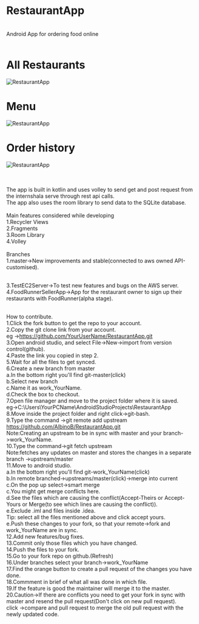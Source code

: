 # RestaurantApp
<br/>Android App for ordering food online
<br/>
<br/>
# All Restaurants
![RestaurantApp](https://github.com/AlbinoB/RestaurantApp/blob/master/Screenshots/6-All%20Restaurants%20Screenshot.png)
<br/>
# Menu
![RestaurantApp](https://github.com/AlbinoB/RestaurantApp/blob/master/Screenshots/9-Selected%20Items%20Screenshot.png)
<br/>
# Order history
![RestaurantApp](https://github.com/AlbinoB/RestaurantApp/blob/master/Screenshots/12-Order%20History%20Screenshot.png)

<br/>
<br/>The app is built in kotlin and uses volley to send get and post request from the internshala serve through rest api calls.
<br/>The app also uses the room library to send data to the SQLite database.
<br/>
<br/>Main features considered while developing
<br/>1.Recycler Views
<br/>2.Fragments
<br/>3.Room Library
<br/>4.Volley
<br/>
<br/>Branches
<br/>1.master->New improvements and stable(connected to aws owned API-customised).

<br/>3.TestEC2Server->To test new features and bugs on the AWS server.
<br/>4.FoodRunnerSellerApp->App for the restaurant owner to sign up their restaurants with FoodRunner(alpha stage).

<br/>How to contribute.
<br/>1.Click the fork button to get the repo to your account.
<br/>2.Copy the git clone link from your account.
<br/>eg ->https://github.com/YourUserName/RestaurantApp.git
<br/>3.Open android studio, and select File->New->import from version control(github).
<br/>4.Paste the link you copied in step 2.
<br/>5.Wait for all the files to get synced.
<br/>6.Create a new branch from master
<br/>a.In the bottom right you'll find git-master(click)
<br/>b.Select new branch
<br/>c.Name it as work_YourName.
<br/>d.Check the box to checkout.
<br/>7.Open file manager and move to the project folder where it is saved.
<br/>eg->C:\Users\YourPCName\AndroidStudioProjects\RestaurantApp
<br/>8.Move inside the project folder and right click->git-bash.
<br/>9.Type the command ->git remote add upstream https://github.com/AlbinoB/RestaurantApp.git
<br/>Note:Creating an upstream to be in sync with master and your branch->work_YourName.
<br/>10.Type the command->git fetch upstream
<br/>Note:fetches any updates on master and stores the changes in a separate branch ->upstream/master
<br/>11.Move to android studio.
<br/>a.In the bottom right you'll find git-work_YourName(click)
<br/>b.In remote branched->upstreams/master(click)->merge into current
<br/>c.On the pop up select->smart merge
<br/>c.You might get merge conflicts here.
<br/>d.See the files which are causing the conflict(Accept-Theirs or Accept-Yours or Merge(to see which lines are causing the conflict)).
<br/>e.Exclude .iml and files inside .idea. 
<br/>Tip: select all the files mentioned above and click accept yours.
<br/>e.Push these changes to your fork, so that your remote->fork and work_YourName are in sync.
<br/>12.Add new features/bug fixes.
<br/>13.Commit only those files which you have changed.
<br/>14.Push the files to your fork.
<br/>15.Go to your fork repo on github.(Refresh)
<br/>16.Under branches select your branch->work_YourName
<br/>17.Find the orange button to create a pull request of the changes you have done.
<br/>18.Commment in brief of what all was done in which file.
<br/>19.If the feature is good the maintainer will merge it to the master.
<br/>20.Caution->If there are conflicts you need to get your fork in sync with master and resend the pull request(Don't click on new pull request).
<br/>click ->compare and pull request to merge the old pull request with the newly updated code.



